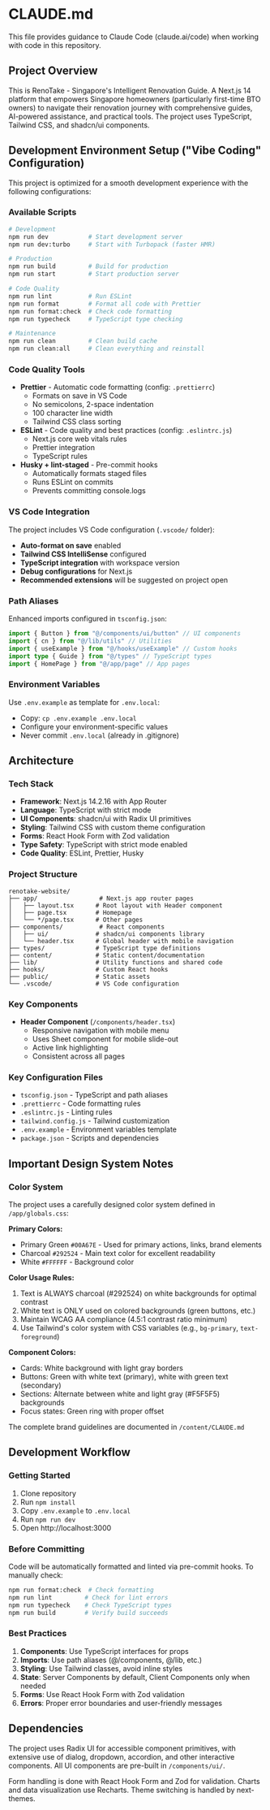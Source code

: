 # CLAUDE.md

This file provides guidance to Claude Code (claude.ai/code) when working with code in this repository.

## Project Overview

This is RenoTake - Singapore's Intelligent Renovation Guide. A Next.js 14 platform that empowers Singapore homeowners (particularly first-time BTO owners) to navigate their renovation journey with comprehensive guides, AI-powered assistance, and practical tools. The project uses TypeScript, Tailwind CSS, and shadcn/ui components.

## Development Environment Setup ("Vibe Coding" Configuration)

This project is optimized for a smooth development experience with the following configurations:

### Available Scripts

```bash
# Development
npm run dev           # Start development server
npm run dev:turbo     # Start with Turbopack (faster HMR)

# Production
npm run build         # Build for production
npm run start         # Start production server

# Code Quality
npm run lint          # Run ESLint
npm run format        # Format all code with Prettier
npm run format:check  # Check code formatting
npm run typecheck     # TypeScript type checking

# Maintenance
npm run clean         # Clean build cache
npm run clean:all     # Clean everything and reinstall
```

### Code Quality Tools

- **Prettier** - Automatic code formatting (config: `.prettierrc`)
  - Formats on save in VS Code
  - No semicolons, 2-space indentation
  - 100 character line width
  - Tailwind CSS class sorting
- **ESLint** - Code quality and best practices (config: `.eslintrc.js`)
  - Next.js core web vitals rules
  - Prettier integration
  - TypeScript rules
- **Husky + lint-staged** - Pre-commit hooks
  - Automatically formats staged files
  - Runs ESLint on commits
  - Prevents committing console.logs

### VS Code Integration

The project includes VS Code configuration (`.vscode/` folder):

- **Auto-format on save** enabled
- **Tailwind CSS IntelliSense** configured
- **TypeScript integration** with workspace version
- **Debug configurations** for Next.js
- **Recommended extensions** will be suggested on project open

### Path Aliases

Enhanced imports configured in `tsconfig.json`:

```typescript
import { Button } from "@/components/ui/button" // UI components
import { cn } from "@/lib/utils" // Utilities
import { useExample } from "@/hooks/useExample" // Custom hooks
import type { Guide } from "@/types" // TypeScript types
import { HomePage } from "@/app/page" // App pages
```

### Environment Variables

Use `.env.example` as template for `.env.local`:

- Copy: `cp .env.example .env.local`
- Configure your environment-specific values
- Never commit `.env.local` (already in .gitignore)

## Architecture

### Tech Stack

- **Framework**: Next.js 14.2.16 with App Router
- **Language**: TypeScript with strict mode
- **UI Components**: shadcn/ui with Radix UI primitives
- **Styling**: Tailwind CSS with custom theme configuration
- **Forms**: React Hook Form with Zod validation
- **Type Safety**: TypeScript with strict mode enabled
- **Code Quality**: ESLint, Prettier, Husky

### Project Structure

```
renotake-website/
├── app/                 # Next.js app router pages
│   ├── layout.tsx      # Root layout with Header component
│   ├── page.tsx        # Homepage
│   └── */page.tsx      # Other pages
├── components/          # React components
│   ├── ui/             # shadcn/ui components library
│   └── header.tsx      # Global header with mobile navigation
├── types/              # TypeScript type definitions
├── content/            # Static content/documentation
├── lib/                # Utility functions and shared code
├── hooks/              # Custom React hooks
├── public/             # Static assets
└── .vscode/            # VS Code configuration
```

### Key Components

- **Header Component** (`/components/header.tsx`)
  - Responsive navigation with mobile menu
  - Uses Sheet component for mobile slide-out
  - Active link highlighting
  - Consistent across all pages

### Key Configuration Files

- `tsconfig.json` - TypeScript and path aliases
- `.prettierrc` - Code formatting rules
- `.eslintrc.js` - Linting rules
- `tailwind.config.js` - Tailwind customization
- `.env.example` - Environment variables template
- `package.json` - Scripts and dependencies

## Important Design System Notes

### Color System

The project uses a carefully designed color system defined in `/app/globals.css`:

**Primary Colors:**

- Primary Green `#00A67E` - Used for primary actions, links, brand elements
- Charcoal `#292524` - Main text color for excellent readability
- White `#FFFFFF` - Background color

**Color Usage Rules:**

1. Text is ALWAYS charcoal (#292524) on white backgrounds for optimal contrast
2. White text is ONLY used on colored backgrounds (green buttons, etc.)
3. Maintain WCAG AA compliance (4.5:1 contrast ratio minimum)
4. Use Tailwind's color system with CSS variables (e.g., `bg-primary`, `text-foreground`)

**Component Colors:**

- Cards: White background with light gray borders
- Buttons: Green with white text (primary), white with green text (secondary)
- Sections: Alternate between white and light gray (#F5F5F5) backgrounds
- Focus states: Green ring with proper offset

The complete brand guidelines are documented in `/content/CLAUDE.md`

## Development Workflow

### Getting Started

1. Clone repository
2. Run `npm install`
3. Copy `.env.example` to `.env.local`
4. Run `npm run dev`
5. Open http://localhost:3000

### Before Committing

Code will be automatically formatted and linted via pre-commit hooks. To manually check:

```bash
npm run format:check  # Check formatting
npm run lint         # Check for lint errors
npm run typecheck    # Check TypeScript types
npm run build        # Verify build succeeds
```

### Best Practices

1. **Components**: Use TypeScript interfaces for props
2. **Imports**: Use path aliases (@/components, @/lib, etc.)
3. **Styling**: Use Tailwind classes, avoid inline styles
4. **State**: Server Components by default, Client Components only when needed
5. **Forms**: Use React Hook Form with Zod validation
6. **Errors**: Proper error boundaries and user-friendly messages

## Dependencies

The project uses Radix UI for accessible component primitives, with extensive use of dialog, dropdown, accordion, and other interactive components. All UI components are pre-built in `/components/ui/`.

Form handling is done with React Hook Form and Zod for validation. Charts and data visualization use Recharts. Theme switching is handled by next-themes.
